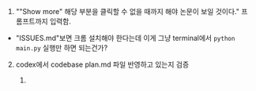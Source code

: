 1. ""<span class="gs_wr"><span class="gs_ico"></span><span class="gs_lbl">Show more</span></span>" 해당 부분을 클릭할 수 없을 때까지 해야 논문이 보일 것이다." 프롬프트까지 입력함. 

- "ISSUES.md"보면 크롬 설치해야 한다는데 이게 그냥 terminal에서 `python main.py` 실행만 하면 되는건가? 

2. codex에서 codebase plan.md 파일 반영하고 있는지 검증 

   1. 